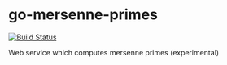 go-mersenne-primes
==================
[![Build Status](https://travis-ci.org/ericdahl/go-mersenne-primes.png?branch=master)](https://travis-ci.org/ericdahl/go-mersenne-primes)

Web service which computes mersenne primes (experimental)
